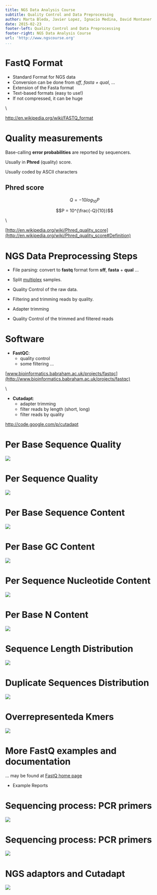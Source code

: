 ```yaml
---
title: NGS Data Analysis Course
subtitle: Quality Control and Data Preprocessing
author: Marta Bleda, Javier Lopez, Ignacio Medina, David Montaner
date: 2015-02-23
footer-left: Quality Control and Data Preprocessing
footer-right: NGS Data Analysis Course
url: 'http://www.ngscourse.org'
...
```



FastQ Format
================================================================================

- Standard Format for NGS data
- Conversion can be done from _sff_, _fasta + qual_, ... 
- Extension of the Fasta format
- Text-based formats (easy to use!)
- If not compressed, it can be huge

\  

<http://en.wikipedia.org/wiki/FASTQ_format>


Quality measurements
================================================================================

Base-calling __error probabilities__ are reported by sequencers.

Usually in __Phred__ (quality) score.

Usually coded by ASCII characters


Phred score
------------

$$Q = -10 log_{10} P$$

$$P = 10^{\frac{-Q}{10}}$$

\  

[http://en.wikipedia.org/wiki/Phred_quality_score](http://en.wikipedia.org/wiki/Phred_quality_score#Definition)




NGS Data Preprocessing Steps
================================================================================

- File parsing: convert to __fastq__ format form __sff__, __fasta__ + __qual__ ...
- Split [multiplex](http://www.illumina.com/technology/multiplexing_sequencing_assay.ilmn "Multiplex Sequencing Assay") samples.

- Quality Control of the raw data.

- Filtering and trimming reads by quality.
- Adapter trimming

- Quality Control of the trimmed and filtered reads



Software
================================================================================


- __FastQC__:
    - quality control
    - some filtering ...

[www.bioinformatics.babraham.ac.uk/projects/fastqc](http://www.bioinformatics.babraham.ac.uk/projects/fastqc)

\ 

- __Cutadapt__: 
    - adapter trimming 
	- filter reads by length (short, long)
	- filter reads by quality

<http://code.google.com/p/cutadapt>



<!-- FastQC Images -->

Per Base Sequence Quality
================================================================================
![](images/per_base_quality)

Per Sequence Quality
================================================================================
![](images/per_sequence_quality)

Per Base Sequence Content
================================================================================
![](images/per_base_sequence_content)

Per Base GC Content
================================================================================
![](images/per_base_gc_content)

Per Sequence Nucleotide Content
================================================================================
![](images/per_sequence_gc_content)

Per Base N Content
===============================================================================
![](images/per_base_n_content)

Sequence Length Distribution
===============================================================================
![](images/sequence_length_distribution)

Duplicate Sequences Distribution
================================================================================
![](images/duplication_levels)

Overrepresenteda Kmers
================================================================================
![](images/kmer_profiles)



More FastQ examples and documentation
================================================================================

... may be found at [FastQ home page](http://www.bioinformatics.babraham.ac.uk/projects/fastqc/)

- Example Reports



Sequencing process: PCR primers 
================================================================================

![](images/pcr_adaptors.png)

Sequencing process: PCR primers 
================================================================================

![](images/illumina_cluster_generation.png)

NGS adaptors and Cutadapt
================================================================================
![](images/adaptors.png)
